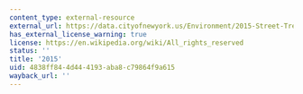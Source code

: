 ```yaml
---
content_type: external-resource
external_url: https://data.cityofnewyork.us/Environment/2015-Street-Tree-Census-Tree-Data/uvpi-gqnh/about_data
has_external_license_warning: true
license: https://en.wikipedia.org/wiki/All_rights_reserved
status: ''
title: '2015'
uid: 4838ff84-4d44-4193-aba8-c79864f9a615
wayback_url: ''
---
```

